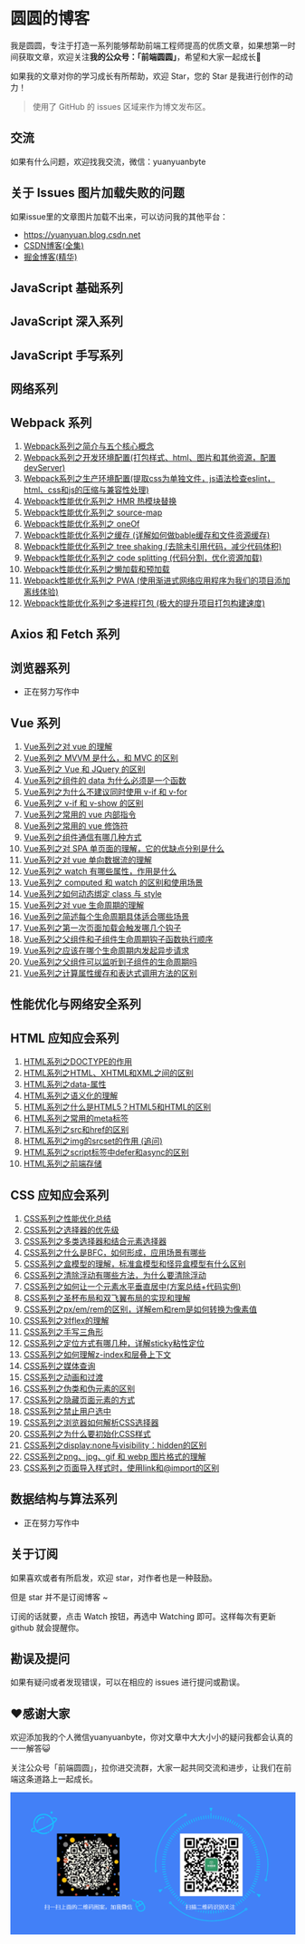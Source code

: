 # 圆圆的博客

我是圆圆，专注于打造一系列能够帮助前端工程师提高的优质文章，如果想第一时间获取文章，欢迎关注**我的公众号：「前端圆圆」**，希望和大家一起成长🚀

如果我的文章对你的学习成长有所帮助，欢迎 Star，您的 Star 是我进行创作的动力！

> 使用了 GitHub 的 issues 区域来作为博文发布区。

## 交流
如果有什么问题，欢迎找我交流，微信：yuanyuanbyte

## 关于 Issues 图片加载失败的问题
如果issue里的文章图片加载不出来，可以访问我的其他平台：
- https://yuanyuan.blog.csdn.net
- [CSDN博客(全集)](https://yuanyuan.blog.csdn.net/) 
- [掘金博客(精华)](https://juejin.cn/user/1468603266772264/posts)


## JavaScript 基础系列

## JavaScript 深入系列

## JavaScript 手写系列

## 网络系列

## Webpack 系列
1. [Webpack系列之简介与五个核心概念](https://github.com/yuanyuanbyte/Blog/issues/34)
2. [Webpack系列之开发环境配置(打包样式、html、图片和其他资源，配置devServer)](https://github.com/yuanyuanbyte/Blog/issues/35)
3. [Webpack系列之生产环境配置(提取css为单独文件，js语法检查eslint，html、css和js的压缩与兼容性处理)](https://github.com/yuanyuanbyte/Blog/issues/36)
4. [Webpack性能优化系列之 HMR 热模块替换](https://github.com/yuanyuanbyte/Blog/issues/37)
5. [Webpack性能优化系列之 source-map](https://github.com/yuanyuanbyte/Blog/issues/38)
6. [Webpack性能优化系列之 oneOf](https://github.com/yuanyuanbyte/Blog/issues/39)
7. [Webpack性能优化系列之缓存 (详解如何做bable缓存和文件资源缓存)](https://github.com/yuanyuanbyte/Blog/issues/40)
8. [Webpack性能优化系列之 tree shaking (去除未引用代码，减少代码体积)](https://github.com/yuanyuanbyte/Blog/issues/41)
9. [Webpack性能优化系列之 code splitting (代码分割，优化资源加载)](https://github.com/yuanyuanbyte/Blog/issues/42)
10. [Webpack性能优化系列之懒加载和预加载](https://github.com/yuanyuanbyte/Blog/issues/43)
11. [Webpack性能优化系列之 PWA (使用渐进式网络应用程序为我们的项目添加离线体验)](https://github.com/yuanyuanbyte/Blog/issues/44)
12. [Webpack性能优化系列之多进程打包 (极大的提升项目打包构建速度)](https://github.com/yuanyuanbyte/Blog/issues/45)

## Axios 和 Fetch 系列


## 浏览器系列
- 正在努力写作中

## Vue 系列
1. [Vue系列之对 vue 的理解](https://github.com/yuanyuanbyte/Blog/issues/46)
2. [Vue系列之 MVVM 是什么，和 MVC 的区别](https://github.com/yuanyuanbyte/Blog/issues/47)
3. [Vue系列之 Vue 和 JQuery 的区别](https://github.com/yuanyuanbyte/Blog/issues/48)
4. [Vue系列之组件的 data 为什么必须是一个函数](https://github.com/yuanyuanbyte/Blog/issues/49)
5. [Vue系列之为什么不建议同时使用 v-if 和 v-for](https://github.com/yuanyuanbyte/Blog/issues/50)
6. [Vue系列之 v-if 和 v-show 的区别](https://github.com/yuanyuanbyte/Blog/issues/51)
7. [Vue系列之常用的 vue 内部指令](https://github.com/yuanyuanbyte/Blog/issues/52)
8. [Vue系列之常用的 vue 修饰符](https://github.com/yuanyuanbyte/Blog/issues/53)
9. [Vue系列之组件通信有哪几种方式](https://github.com/yuanyuanbyte/Blog/issues/60)
10. [Vue系列之对 SPA 单页面的理解，它的优缺点分别是什么](https://github.com/yuanyuanbyte/Blog/issues/62)
11. [Vue系列之对 vue 单向数据流的理解](https://github.com/yuanyuanbyte/Blog/issues/63)
12. [Vue系列之 watch 有哪些属性，作用是什么](https://github.com/yuanyuanbyte/Blog/issues/66)
13. [Vue系列之 computed 和 watch 的区别和使用场景](https://github.com/yuanyuanbyte/Blog/issues/64)
14. [Vue系列之如何动态绑定 class 与 style](https://github.com/yuanyuanbyte/Blog/issues/61)
15. [Vue系列之对 vue 生命周期的理解](https://github.com/yuanyuanbyte/Blog/issues/54)
16. [Vue系列之简述每个生命周期具体适合哪些场景](https://github.com/yuanyuanbyte/Blog/issues/55)
17. [Vue系列之第一次页面加载会触发哪几个钩子](https://github.com/yuanyuanbyte/Blog/issues/56)
18. [Vue系列之父组件和子组件生命周期钩子函数执行顺序](https://github.com/yuanyuanbyte/Blog/issues/57)
19. [Vue系列之应该在哪个生命周期内发起异步请求](https://github.com/yuanyuanbyte/Blog/issues/58)
20. [Vue系列之父组件可以监听到子组件的生命周期吗](https://github.com/yuanyuanbyte/Blog/issues/59)
21. [Vue系列之计算属性缓存和表达式调用方法的区别](https://github.com/yuanyuanbyte/Blog/issues/65)


## 性能优化与网络安全系列

## HTML 应知应会系列
1. [HTML系列之DOCTYPE的作用](https://github.com/yuanyuanbyte/Blog/issues/1)
2. [HTML系列之HTML、XHTML和XML之间的区别](https://github.com/yuanyuanbyte/Blog/issues/2)
3. [HTML系列之data-属性](https://github.com/yuanyuanbyte/Blog/issues/3)
4. [HTML系列之语义化的理解](https://github.com/yuanyuanbyte/Blog/issues/4)
5. [HTML系列之什么是HTML5？HTML5和HTML的区别](https://github.com/yuanyuanbyte/Blog/issues/5)
6. [HTML系列之常用的meta标签](https://github.com/yuanyuanbyte/Blog/issues/6)
7. [HTML系列之src和href的区别](https://github.com/yuanyuanbyte/Blog/issues/7)
8. [HTML系列之img的srcset的作用 (追问)](https://github.com/yuanyuanbyte/Blog/issues/8)
9. [HTML系列之script标签中defer和async的区别](https://github.com/yuanyuanbyte/Blog/issues/9)
10. [HTML系列之前端存储](https://github.com/yuanyuanbyte/Blog/issues/10)

## CSS 应知应会系列
1. [CSS系列之性能优化总结](https://github.com/yuanyuanbyte/Blog/issues/33)
2. [CSS系列之选择器的优先级](https://github.com/yuanyuanbyte/Blog/issues/11)
3. [CSS系列之多类选择器和结合元素选择器](https://github.com/yuanyuanbyte/Blog/issues/12)
4. [CSS系列之什么是BFC，如何形成，应用场景有哪些](https://github.com/yuanyuanbyte/Blog/issues/22)
5. [CSS系列之盒模型的理解，标准盒模型和怪异盒模型有什么区别](https://github.com/yuanyuanbyte/Blog/issues/21)
6. [CSS系列之清除浮动有哪些方法，为什么要清除浮动](https://github.com/yuanyuanbyte/Blog/issues/19)
7. [CSS系列之如何让一个元素水平垂直居中(方案总结+代码实例)](https://github.com/yuanyuanbyte/Blog/issues/16)
8. [CSS系列之圣杯布局和双飞翼布局的实现和理解](https://github.com/yuanyuanbyte/Blog/issues/28)
9. [CSS系列之px/em/rem的区别，详解em和rem是如何转换为像素值](https://github.com/yuanyuanbyte/Blog/issues/15)
10. [CSS系列之对flex的理解](https://github.com/yuanyuanbyte/Blog/issues/24)
11. [CSS系列之手写三角形](https://github.com/yuanyuanbyte/Blog/issues/25)
12. [CSS系列之定位方式有哪几种，详解sticky粘性定位](https://github.com/yuanyuanbyte/Blog/issues/17)
13. [CSS系列之如何理解z-index和层叠上下文](https://github.com/yuanyuanbyte/Blog/issues/18)
14. [CSS系列之媒体查询](https://github.com/yuanyuanbyte/Blog/issues/20)
15. [CSS系列之动画和过渡](https://github.com/yuanyuanbyte/Blog/issues/27)
16. [CSS系列之伪类和伪元素的区别](https://github.com/yuanyuanbyte/Blog/issues/23)
17. [CSS系列之隐藏页面元素的方式](https://github.com/yuanyuanbyte/Blog/issues/14)
18. [CSS系列之禁止用户选中](https://github.com/yuanyuanbyte/Blog/issues/26)
19. [CSS系列之浏览器如何解析CSS选择器](https://github.com/yuanyuanbyte/Blog/issues/29)
20. [CSS系列之为什么要初始化CSS样式](https://github.com/yuanyuanbyte/Blog/issues/30)
21. [CSS系列之display:none与visibility：hidden的区别](https://github.com/yuanyuanbyte/Blog/issues/31)
22. [CSS系列之png、jpg、gif 和 webp 图片格式的理解](https://github.com/yuanyuanbyte/Blog/issues/32)
23. [CSS系列之页面导入样式时，使用link和@import的区别](https://github.com/yuanyuanbyte/Blog/issues/13)

## 数据结构与算法系列
- 正在努力写作中

## 关于订阅
如果喜欢或者有所启发，欢迎 star，对作者也是一种鼓励。

但是 star 并不是订阅博客 ~

订阅的话就要，点击 Watch 按钮，再选中 Watching 即可。这样每次有更新 github 就会提醒你。

## 勘误及提问
如果有疑问或者发现错误，可以在相应的 issues 进行提问或勘误。

## ❤️感谢大家
欢迎添加我的个人微信yuanyuanbyte，你对文章中大大小小的疑问我都会认真的一一解答😺

关注公众号「前端圆圆」，拉你进交流群，大家一起共同交流和进步，让我们在前端这条道路上一起成长。

![alt text](/images/weixin.png)
